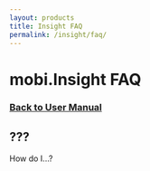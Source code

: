 ```yaml
---
layout: products
title: Insight FAQ
permalink: /insight/faq/
---
```


# mobi.Insight FAQ

### [Back to User Manual](/insight/)

## ???

How do I...?